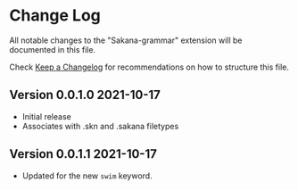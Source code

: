 # Change Log

All notable changes to the "Sakana-grammar" extension will be documented in this file.

Check [Keep a Changelog](http://keepachangelog.com/) for recommendations on how to structure this file.

## Version 0.0.1.0 2021-10-17

- Initial release
- Associates with .skn and .sakana filetypes

## Version 0.0.1.1 2021-10-17

- Updated for the new ```swim``` keyword.